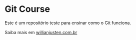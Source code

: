 # Git Course

Este é um repositório teste para ensinar como o Git funciona.

Saiba mais em [willianjusten.com.br](http://willianjusten.com.br) 